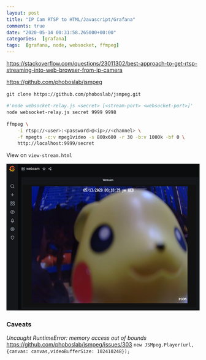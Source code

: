 ```yaml
---
layout: post
title: "IP Cam RTSP to HTML/Javascript/Grafana"
comments: true
date: "2020-05-14 00:31:58.265000+00:00"
categories:  [grafana]
tags:  [grafana, node, websocket, ffmpeg]
---
```





https://stackoverflow.com/questions/23011302/best-approach-to-get-rtsp-streaming-into-web-browser-from-ip-camera

https://github.com/phoboslab/jsmpeg

`git clone https://github.com/phoboslab/jsmpeg.git`

```bash
#'node websocket-relay.js <secret> [<stream-port> <websocket-port>]'
node websocket-relay.js secret 9999 9998
```

```bash
ffmpeg \
	-i rtsp://<user>:<password>@<ip>//<channel> \
	-f mpegts -c:v mpeg1video -s 800x600 -r 30 -b:v 1000k -bf 0 \
	http://localhost:9999/secret
```

View on `view-stream.html`

![](/assets/img/4TtwzkXXd_feb152d10377b60d70d1db4f387a6e03.png)


### Caveats

*Uncaught RuntimeError: memory access out of bounds*
https://github.com/phoboslab/jsmpeg/issues/303
`new JSMpeg.Player(url, {canvas: canvas,videoBufferSize: 102410248});`